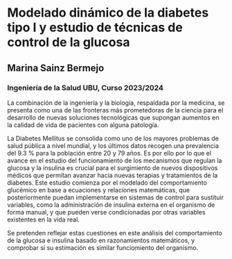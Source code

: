 # Modelado dinámico de la diabetes tipo I y estudio de técnicas de control de la glucosa
## Marina Sainz Bermejo
### Ingeniería de la Salud UBU, Curso 2023/2024
La combinación de la ingeniería y la biología, respaldada por la medicina, se presenta como una de las fronteras más prometedoras de la ciencia para el desarrollo de nuevas soluciones tecnológicas que supongan aumentos en la calidad de vida de pacientes con alguna patología.

La Diabetes Mellitus se consolida como uno de los mayores problemas de salud pública a nivel mundial, y los últimos datos recogen una prevalencia del 9.3 \% para la población entre 20 y 79 años. Es por ello por lo que el avance en el estudio del funcionamiento de los mecanismos que regulan la glucosa y la insulina es crucial para el surgimiento de nuevos dispositivos médicos que permitan avanzar hacia nuevas terapias y tratamientos de la diabetes. Este estudio comienza por el modelado del comportamiento glucémico en base a ecuaciones y relaciones matemáticas, que posteriormente puedan implementarse en sistemas de control para sustituir variables, como la administración de insulina externa en el organismo de forma manual, y que pueden verse condicionadas por otras variables existentes en la vida real. 

Se pretenden reflejar estas cuestiones en este análisis del comportamiento de la glucosa e insulina basado en razonamientos matemáticos, y comprobar si su estimación es similar funciomiento del organismo.

